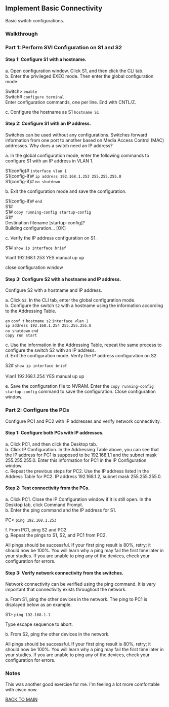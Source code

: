## Implement Basic Connectivity

Basic switch configurations.

### Walkthrough

### Part 1: Perform SVI Configuration on S1 and S2

#### Step 1: Configure S1 with a hostname.

a.     Open configuration window. Click S1, and then click the CLI tab.  
b.     Enter the privileged EXEC mode. Then enter the global configuration mode.

Switch> `enable`  
Switch# `configure terminal`  
Enter configuration commands, one per line. End with CNTL/Z.

c.     Configure the hostname as S1 `hostname S1`  

#### Step 2: Configure S1 with an IP address.

Switches can be used without any configurations. Switches forward information from one port to another based on Media Access Control (MAC) addresses. Why does a switch need an IP address?

a.     In the global configuration mode, enter the following commands to configure S1 with an IP address in VLAN 1.

S1(config)# `interface vlan 1`  
S1(config-if)# `ip address 192.168.1.253 255.255.255.0`  
S1(config-if)# `no shutdown`

b.     Exit the configuration mode and save the configuration.

S1(config-if)# `end`  
S1#  
S1# `copy running-config startup-config`  
S1#  
Destination filename [startup-config]?  
Building configuration...
[OK]

c.     Verify the IP address configuration on S1.

S1# `show ip interface brief`

<output omitted>

Vlan1 192.168.1.253 YES manual up up

close configuration window

#### Step 3: Configure S2 with a hostname and IP address.

Configure S2 with a hostname and IP address.

a.     Click `S2`. In the CLI tab, enter the global configuration mode.  
b.     Configure the switch `S2` with a hostname using the information according to the Addressing Table.  

`en`
`conf t`
`hostname s2`
`interface vlan 1`  
`ip address 192.168.1.254 255.255.255.0`  
`no shutdown`
`end`  
`copy run start`  

c.     Use the information in the Addressing Table, repeat the same process to configure the switch S2 with an IP address.  
d.     Exit the configuration mode. Verify the IP address configuration on S2.  

S2# `show ip interface brief`  
<output omitted>  
Vlan1 192.168.1.254 YES manual up up  

e.     Save the configuration file to NVRAM. Enter the `copy running-config startup-config` command to save the configuration. Close configuration window. 

### Part 2: Configure the PCs

Configure PC1 and PC2 with IP addresses and verify network connectivity.

#### Step 1: Configure both PCs with IP addresses.

a.     Click PC1, and then click the Desktop tab.  
b.     Click IP Configuration. In the Addressing Table above, you can see that the IP address for PC1 is supposed to be 192.168.1.1 and the subnet mask 255.255.255.0. Enter this information for PC1 in the IP Configuration window.  
c.     Repeat the previous steps for PC2. Use the IP address listed in the Address Table for PC2.  IP address 192.168.1.2, subnet mask 255.255.255.0. 

#### Step 2: Test connectivity from the PCs.

a.     Click PC1. Close the IP Configuration window if it is still open. In the Desktop tab, click Command Prompt.  
b.     Enter the ping command and the IP address for S1.  

PC> `ping 192.168.1.253`

f.     From PC1, ping S2 and PC2.  
g.     Repeat the pings to S1, S2, and PC1 from PC2.

All pings should be successful. If your first ping result is 80%, retry; it should now be 100%. You will learn why a ping may fail the first time later in your studies. If you are unable to ping any of the devices, check your configuration for errors.

#### Step 3: Verify network connectivity from the switches.

Network connectivity can be verified using the ping command. It is very important that connectivity exists throughout the network.

a.     From S1, ping the other devices in the network. The ping to PC1 is displayed below as an example.

S1> `ping 192.168.1.1`

Type escape sequence to abort.

b.     From S2, ping the other devices in the network.

All pings should be successful. If your first ping result is 80%, retry; it should now be 100%. You will learn why a ping may fail the first time later in your studies. If you are unable to ping any of the devices, check your configuration for errors.

### Notes

This was another good exercise for me. I'm feeling a lot more comfortable with cisco now. 

[BACK TO MAIN](https://github.com/lfost42/networking)